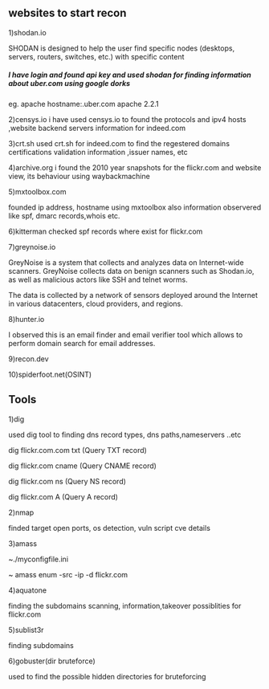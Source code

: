 ## websites to start recon

1)shodan.io
 
 SHODAN is designed to help the user find specific nodes (desktops, servers, routers, switches, etc.) with specific content

##### I have login and found api key and  used shodan for finding information about uber.com using google dorks 
eg. apache hostname:.uber.com
       apache 2.2.1

   2)censys.io
 i have used censys.io to found the protocols and ipv4 hosts ,website backend servers information for indeed.com 

3)crt.sh
used crt.sh for indeed.com to find the regestered domains certifications validation information ,issuer names, etc

4)archive.org
i found the 2010 year snapshots for the flickr.com and website view, its behaviour using waybackmachine 

5)mxtoolbox.com

founded ip address, hostname using mxtoolbox also information observered like spf, dmarc records,whois etc.


6)kitterman
  checked spf records where exist for flickr.com 

7)greynoise.io

GreyNoise is a system that collects and analyzes data on Internet-wide scanners. GreyNoise collects data on benign scanners such as Shodan.io, as well as malicious actors like SSH and telnet worms.

The data is collected by a network of sensors deployed around the Internet in various datacenters, cloud providers, and regions.


8)hunter.io

I observed this is an email finder and email verifier tool which allows to perform domain search for email addresses.

9)recon.dev

10)spiderfoot.net(OSINT)

## Tools

1)dig

used dig tool to finding dns record types, dns paths,nameservers ..etc

dig flickr.com.com txt (Query TXT record)

dig flickr.com cname (Query CNAME record)

dig flickr.com ns (Query NS record)

dig flickr.com A (Query A record)

2)nmap
  
  finded target open ports, os detection, vuln script cve  details 

3)amass
 
 ~./myconfigfile.ini
 
 ~ amass enum -src -ip -d flickr.com
 


4)aquatone
   
   finding the subdomains scanning, information,takeover possiblities for flickr.com

5)sublist3r

finding subdomains 

6)gobuster(dir bruteforce)

used to find the possible hidden directories for bruteforcing
